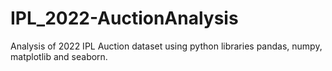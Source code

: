 # IPL_2022-AuctionAnalysis
Analysis of 2022 IPL Auction dataset using python libraries pandas, numpy, matplotlib and seaborn.
